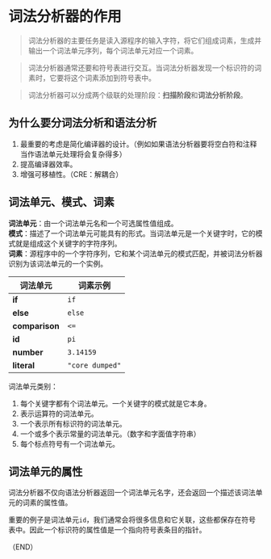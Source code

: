 # 词法分析器的作用    

> 词法分析器的主要任务是读入源程序的输入字符，将它们组成词素，生成并输出一个词法单元序列，每个词法单元对应一个词素。    

> 词法分析器通常还要和符号表进行交互。当词法分析器发现一个标识符的词素时，它要将这个词素添加到符号表中。    


> 词法分析器可以分成两个级联的处理阶段：**扫描阶段**和**词法分析阶段**。    


## 为什么要分词法分析和语法分析    

1. 最重要的考虑是简化编译器的设计。（例如如果语法分析器要将空白符和注释当作语法单元处理将会复杂得多）    
2. 提高编译器效率。    
3. 增强可移植性。（CRE：解耦合）        


## 词法单元、模式、词素    

**词法单元**：由一个词法单元名和一个可选属性值组成。    
**模式**：描述了一个词法单元可能具有的形式。当词法单元是一个关键字时，它的模式就是组成这个关键字的字符序列。        
**词素**：源程序中的一个字符序列，它和某个词法单元的模式匹配，并被词法分析器识别为该词法单元的一个实例。    


|词法单元|词素示例|
|-|-|
|**if**|`if`|
|**else**|`else`|
|**comparison**|`<=`|
|**id**|`pi`|
|**number**|`3.14159`|
|**literal**|`"core dumped"`|


词法单元类别：  
1. 每个关键字都有个词法单元。一个关键字的模式就是它本身。    
2. 表示运算符的词法单元。    
3. 一个表示所有标识符的词法单元。    
4. 一个或多个表示常量的词法单元。（数字和字面值字符串）    
5. 每个标点符号有一个词法单元。    


## 词法单元的属性    

词法分析器不仅向语法分析器返回一个词法单元名字，还会返回一个描述该词法单元的词素的属性值。    

重要的例子是词法单元`id`，我们通常会将很多信息和它关联，这些都保存在符号表中。因此一个标识符的属性值是一个指向符号表条目的指针。    


（END）    
